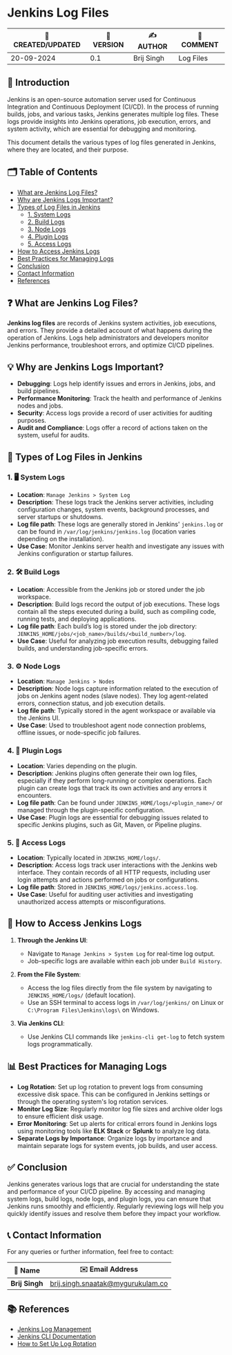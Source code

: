 # Jenkins Log Files

| 📅 CREATED/UPDATED | 📌 VERSION | ✍️ AUTHOR    | 📝 COMMENT                     |
|--------------------|------------|--------------|--------------------------------|
| 20-09-2024         | 0.1       | Brij Singh   | Log Files         |

## 📘 Introduction
Jenkins is an open-source automation server used for Continuous Integration and Continuous Deployment (CI/CD). In the process of running builds, jobs, and various tasks, Jenkins generates multiple log files. These logs provide insights into Jenkins operations, job execution, errors, and system activity, which are essential for debugging and monitoring.

This document details the various types of log files generated in Jenkins, where they are located, and their purpose.

## 🗂️ Table of Contents
- [What are Jenkins Log Files?](#what-are-jenkins-log-files)
- [Why are Jenkins Logs Important?](#why-are-jenkins-logs-important)
- [Types of Log Files in Jenkins](#types-of-log-files-in-jenkins)
  - [1. System Logs](#1-system-logs)
  - [2. Build Logs](#2-build-logs)
  - [3. Node Logs](#3-node-logs)
  - [4. Plugin Logs](#4-plugin-logs)
  - [5. Access Logs](#5-access-logs)
- [How to Access Jenkins Logs](#how-to-access-jenkins-logs)
- [Best Practices for Managing Logs](#best-practices-for-managing-logs)
- [Conclusion](#conclusion)
- [Contact Information](#contact-information)
- [References](#references)

## ❓ What are Jenkins Log Files?
**Jenkins log files** are records of Jenkins system activities, job executions, and errors. They provide a detailed account of what happens during the operation of Jenkins. Logs help administrators and developers monitor Jenkins performance, troubleshoot errors, and optimize CI/CD pipelines.

## 💡 Why are Jenkins Logs Important?
- **Debugging**: Logs help identify issues and errors in Jenkins, jobs, and build pipelines.
- **Performance Monitoring**: Track the health and performance of Jenkins nodes and jobs.
- **Security**: Access logs provide a record of user activities for auditing purposes.
- **Audit and Compliance**: Logs offer a record of actions taken on the system, useful for audits.
  
## 📝 Types of Log Files in Jenkins

### 1. 🖥️ System Logs
- **Location**: `Manage Jenkins > System Log`
- **Description**: These logs track the Jenkins server activities, including configuration changes, system events, background processes, and server startups or shutdowns.
- **Log file path**: These logs are generally stored in Jenkins' `jenkins.log` or can be found in `/var/log/jenkins/jenkins.log` (location varies depending on the installation).
- **Use Case**: Monitor Jenkins server health and investigate any issues with Jenkins configuration or startup failures.

### 2. 🛠️ Build Logs
- **Location**: Accessible from the Jenkins job or stored under the job workspace.
- **Description**: Build logs record the output of job executions. These logs contain all the steps executed during a build, such as compiling code, running tests, and deploying applications.
- **Log file path**: Each build’s log is stored under the job directory: `JENKINS_HOME/jobs/<job_name>/builds/<build_number>/log`.
- **Use Case**: Useful for analyzing job execution results, debugging failed builds, and understanding job-specific errors.

### 3. ⚙️ Node Logs
- **Location**: `Manage Jenkins > Nodes`
- **Description**: Node logs capture information related to the execution of jobs on Jenkins agent nodes (slave nodes). They log agent-related errors, connection status, and job execution details.
- **Log file path**: Typically stored in the agent workspace or available via the Jenkins UI.
- **Use Case**: Used to troubleshoot agent node connection problems, offline issues, or node-specific job failures.

### 4. 🧩 Plugin Logs
- **Location**: Varies depending on the plugin.
- **Description**: Jenkins plugins often generate their own log files, especially if they perform long-running or complex operations. Each plugin can create logs that track its own activities and any errors it encounters.
- **Log file path**: Can be found under `JENKINS_HOME/logs/<plugin_name>/` or managed through the plugin-specific configuration.
- **Use Case**: Plugin logs are essential for debugging issues related to specific Jenkins plugins, such as Git, Maven, or Pipeline plugins.

### 5. 🔐 Access Logs
- **Location**: Typically located in `JENKINS_HOME/logs/`.
- **Description**: Access logs track user interactions with the Jenkins web interface. They contain records of all HTTP requests, including user login attempts and actions performed on jobs or configurations.
- **Log file path**: Stored in `JENKINS_HOME/logs/jenkins.access.log`.
- **Use Case**: Useful for auditing user activities and investigating unauthorized access attempts or misconfigurations.

## 📂 How to Access Jenkins Logs

1. **Through the Jenkins UI**:
   - Navigate to `Manage Jenkins > System Log` for real-time log output.
   - Job-specific logs are available within each job under `Build History`.

2. **From the File System**:
   - Access the log files directly from the file system by navigating to `JENKINS_HOME/logs/` (default location).
   - Use an SSH terminal to access logs in `/var/log/jenkins/` on Linux or `C:\Program Files\Jenkins\logs\` on Windows.

3. **Via Jenkins CLI**:
   - Use Jenkins CLI commands like `jenkins-cli get-log` to fetch system logs programmatically.

## 📊 Best Practices for Managing Logs
- **Log Rotation**: Set up log rotation to prevent logs from consuming excessive disk space. This can be configured in Jenkins settings or through the operating system's log rotation services.
- **Monitor Log Size**: Regularly monitor log file sizes and archive older logs to ensure efficient disk usage.
- **Error Monitoring**: Set up alerts for critical errors found in Jenkins logs using monitoring tools like **ELK Stack** or **Splunk** to analyze log data.
- **Separate Logs by Importance**: Organize logs by importance and maintain separate logs for system events, job builds, and user access.

## ✅ Conclusion
Jenkins generates various logs that are crucial for understanding the state and performance of your CI/CD pipeline. By accessing and managing system logs, build logs, node logs, and plugin logs, you can ensure that Jenkins runs smoothly and efficiently. Regularly reviewing logs will help you quickly identify issues and resolve them before they impact your workflow.

## 📞 Contact Information
For any queries or further information, feel free to contact:

| 📛 Name       | ✉️ Email Address                    |
|---------------|-------------------------------------|
| **Brij Singh**| brij.singh.snaatak@mygurukulam.co   |


## 📚 References
- [Jenkins Log Management](https://www.jenkins.io/doc/book/managing/system-log/)
- [Jenkins CLI Documentation](https://www.jenkins.io/doc/book/managing/cli/)
- [How to Set Up Log Rotation](https://www.jenkins.io/doc/book/system-administration/monitoring/#log-rotation)

